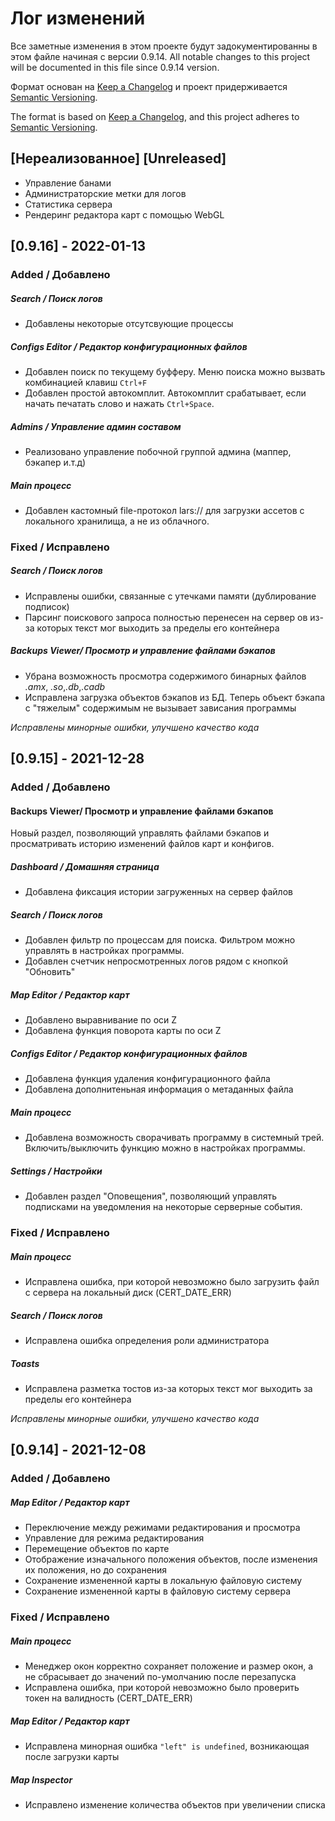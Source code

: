 # Лог изменений
Все заметные изменения в этом проекте будут задокументированны в этом файле начиная с версии 0.9.14.
All notable changes to this project will be documented in this file since 0.9.14 version.

Формат основан на [Keep a Changelog](https://keepachangelog.com/en/1.0.0/)
и проект придерживается [Semantic Versioning](https://semver.org/spec/v2.0.0.html).

The format is based on [Keep a Changelog](https://keepachangelog.com/en/1.0.0/),
and this project adheres to [Semantic Versioning](https://semver.org/spec/v2.0.0.html).

## [Нереализованное] [Unreleased]
* Управление банами
* Администраторские метки для логов
* Статистика сервера
* Рендеринг редактора карт с помощью WebGL

## [0.9.16] - 2022-01-13
### Added / Добавлено
##### Search / Поиск логов
- Добавлены некоторые отсутсвующие процессы
##### Configs Editor / Редактор конфигурационных файлов
- Добавлен поиск по текущему буфферу. Меню поиска можно вызвать комбинацией клавиш `Ctrl+F`
- Добавлен простой автокомплит. Автокомплит срабатывает, если начать печатать слово и нажать `Ctrl+Space`.
##### Admins / Управление админ составом
- Реализовано управление побочной группой админа (маппер, бэкапер и.т.д)
##### Main процесс
- Добавлен кастомный file-протокол lars:// для загрузки ассетов с локального хранилища, а не из облачного.
### Fixed / Исправлено
##### Search / Поиск логов
- Исправлены ошибки, связанные с утечками памяти (дублирование подписок)
- Парсинг поискового запроса полностью перенесен на сервер
ов из-за которых текст мог выходить за пределы его контейнера
##### Backups Viewer/ Просмотр и управление файлами бэкапов
- Убрана возможность просмотра содержимого бинарных файлов *.amx*, *.so*,*.db*,*.cadb*
- Исправлена загрузка объектов бэкапов из БД. Теперь объект бэкапа с "тяжелым" содержимым не вызывает зависания программы

*Исправлены минорные ошибки, улучшено качество кода*

## [0.9.15] - 2021-12-28
### Added / Добавлено
#### Backups Viewer/ Просмотр и управление файлами бэкапов
Новый раздел, позволяющий управлять файлами бэкапов и просматривать историю изменений файлов карт и конфигов.
##### Dashboard / Домашняя страница
- Добавлена фиксация истории загруженных на сервер файлов
##### Search / Поиск логов
- Добавлен фильтр по процессам для поиска. Фильтром можно управлять в настройках программы.
- Добавлен счетчик непросмотренных логов рядом с кнопкой "Обновить"
##### Map Editor / Редактор карт
- Добавлено выравнивание по оси Z
- Добавлена функция поворота карты по оси Z
##### Configs Editor / Редактор конфигурационных файлов
- Добавлена функция удаления конфигурационного файла
- Добавлена дополнитеньная информация о метаданных файла
##### Main процесс
- Добавлена возможность сворачивать программу в системный трей. Включить/выключить функцию можно в настройках программы.
##### Settings / Настройки
- Добавлен раздел "Оповещения", позволяющий управлять подписками на уведомления на некоторые серверные события.
### Fixed / Исправлено
##### Main процесс
-  Исправлена ошибка, при которой невозможно было загрузить файл с сервера на локальный диск (CERT_DATE_ERR)
##### Search / Поиск логов
- Исправлена ошибка определения роли администратора
##### Toasts
- Исправлена разметка тостов из-за которых текст мог выходить за пределы его контейнера

*Исправлены минорные ошибки, улучшено качество кода*

## [0.9.14] - 2021-12-08
### Added / Добавлено
##### Map Editor / Редактор карт
- Переключение между режимами редактирования и просмотра
- Управление для режима редактирования
- Перемещение объектов по карте
- Отображение изначального положения объектов, после изменения их положения, но до сохранения
- Сохранение измененной карты в локальную файловую систему
- Сохранение измененной карты в файловую систему сервера
### Fixed / Исправлено
##### Main процесс
- Менеджер окон корректно сохраняет положение и размер окон, а не сбрасывает до значений по-умолчанию после перезапуска
-  Исправлена ошибка, при которой невозможно было проверить токен на валидность (CERT_DATE_ERR)
##### Map Editor / Редактор карт
- Исправлена минорная ошибка `"left" is undefined`, возникающая после загрузки карты
##### Map Inspector
- Исправлено изменение количества объектов при увеличении списка
